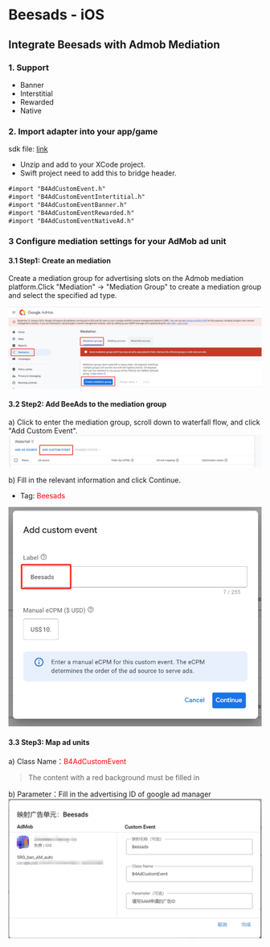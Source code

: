 # Beesads - iOS

## Integrate Beesads with Admob Mediation

### 1. Support

- Banner
- Interstitial
- Rewarded
- Native

### 2. Import adapter into your app/game

sdk file: [link](ios/B4CustomEvent.zip)

* Unzip and add to your XCode project.
* Swift project need to add this to bridge header.

```
#import "B4AdCustomEvent.h"
#import "B4AdCustomEventIntertitial.h"
#import "B4AdCustomEventBanner.h"
#import "B4AdCustomEventRewarded.h"
#import "B4AdCustomEventNativeAd.h"
```


### 3 Configure mediation settings for your AdMob ad unit

#### 3.1 Step1: Create an mediation

Create a mediation group for advertising slots on the Admob mediation platform.Click "Mediation" -> "Mediation Group" to create a mediation group and select the specified ad type.

![这是图片](files/1.png)

#### 3.2 Step2: Add BeeAds to the mediation group

a) Click to enter the mediation group, scroll down to waterfall flow, and click "Add Custom Event".
![这是图片](files/2.png)

b) Fill in the relevant information and click Continue.

- Tag: <font color=red>Beesads</font>

![这是图片](files/3.png)

#### 3.3 Step3: Map ad units

a) Class Name：<font color=red>B4AdCustomEvent</font>

> The content with a red background must be filled in

b) Parameter：Fill in the advertising ID of google ad manager
![这是图片](files/ios.jpeg)
